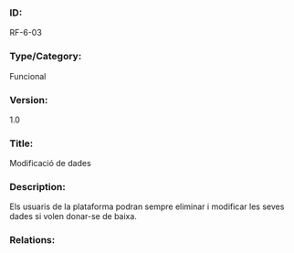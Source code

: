 
### ID:
RF-6-03

### Type/Category:
Funcional

### Version:
1.0

### Title:
Modificació de dades 

### Description:
Els usuaris de la plataforma podran sempre eliminar i modificar les seves dades si
volen donar-se de baixa.

### Relations:
